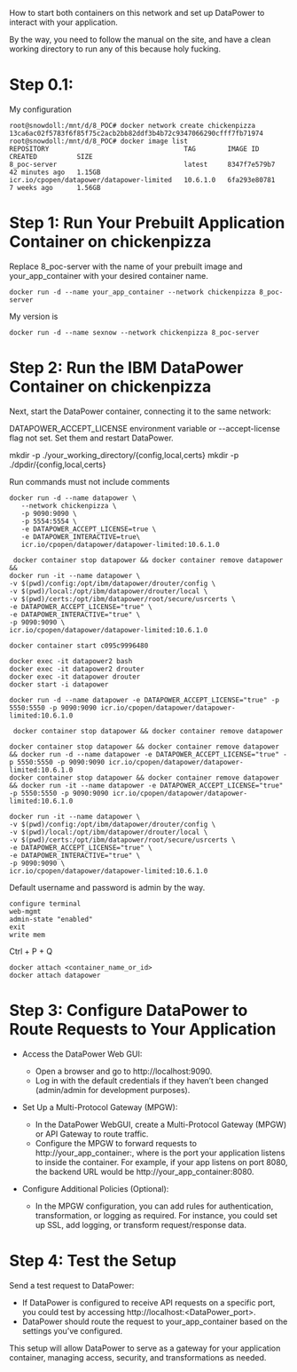 How to start both containers on this network and set up DataPower to interact with your application.

By the way, you need to follow the manual on the site, and have a clean working directory to run any of this because holy fucking.
# Step 0.1:
My configuration
```
root@snowdoll:/mnt/d/8_POC# docker network create chickenpizza
13ca6ac02f5783f6f85f75c2acb2bb82ddf3b4b72c9347066290cfff7fb71974
root@snowdoll:/mnt/d/8_POC# docker image list
REPOSITORY                                  TAG        IMAGE ID       CREATED          SIZE
8_poc-server                                latest     8347f7e579b7   42 minutes ago   1.15GB
icr.io/cpopen/datapower/datapower-limited   10.6.1.0   6fa293e80781   7 weeks ago      1.56GB
```
# Step 1: Run Your Prebuilt Application Container on chickenpizza
Replace 8_poc-server with the name of your prebuilt image and your_app_container with your desired container name.

```
docker run -d --name your_app_container --network chickenpizza 8_poc-server
```
My version is
```
docker run -d --name sexnow --network chickenpizza 8_poc-server
```

# Step 2: Run the IBM DataPower Container on chickenpizza
Next, start the DataPower container, connecting it to the same network:

DATAPOWER_ACCEPT_LICENSE environment variable or --accept-license flag not set. Set them and restart DataPower.

mkdir -p ./your_working_directory/{config,local,certs}
mkdir -p ./dpdir/{config,local,certs}

Run commands must not include comments
```
docker run -d --name datapower \
   --network chickenpizza \
   -p 9090:9090 \
   -p 5554:5554 \
   -e DATAPOWER_ACCEPT_LICENSE=true \
   -e DATAPOWER_INTERACTIVE=true\
   icr.io/cpopen/datapower/datapower-limited:10.6.1.0
```

```
 docker container stop datapower && docker container remove datapower &&
docker run -it --name datapower \
-v $(pwd)/config:/opt/ibm/datapower/drouter/config \
-v $(pwd)/local:/opt/ibm/datapower/drouter/local \
-v $(pwd)/certs:/opt/ibm/datapower/root/secure/usrcerts \
-e DATAPOWER_ACCEPT_LICENSE="true" \
-e DATAPOWER_INTERACTIVE="true" \
-p 9090:9090 \
icr.io/cpopen/datapower/datapower-limited:10.6.1.0

```
```
docker container start c095c9996480
```
```
docker exec -it datapower2 bash
docker exec -it datapower2 drouter
docker exec -it datapower drouter
docker start -i datapower

```
```
docker run -d --name datapower -e DATAPOWER_ACCEPT_LICENSE="true" -p 5550:5550 -p 9090:9090 icr.io/cpopen/datapower/datapower-limited:10.6.1.0
```
```
 docker container stop datapower && docker container remove datapower 
```
```
docker container stop datapower && docker container remove datapower && docker run -d --name datapower -e DATAPOWER_ACCEPT_LICENSE="true" -p 5550:5550 -p 9090:9090 icr.io/cpopen/datapower/datapower-limited:10.6.1.0
docker container stop datapower && docker container remove datapower && docker run -it --name datapower -e DATAPOWER_ACCEPT_LICENSE="true" -p 5550:5550 -p 9090:9090 icr.io/cpopen/datapower/datapower-limited:10.6.1.0

```
```
docker run -it --name datapower \
-v $(pwd)/config:/opt/ibm/datapower/drouter/config \
-v $(pwd)/local:/opt/ibm/datapower/drouter/local \
-v $(pwd)/certs:/opt/ibm/datapower/root/secure/usrcerts \
-e DATAPOWER_ACCEPT_LICENSE="true" \
-e DATAPOWER_INTERACTIVE="true" \
-p 9090:9090 \
icr.io/cpopen/datapower/datapower-limited:10.6.1.0
```
Default username and password is admin by the way.

```
configure terminal
web-mgmt
admin-state "enabled"
exit
write mem

```
Ctrl + P + Q
```
docker attach <container_name_or_id>
docker attach datapower
```
# Step 3: Configure DataPower to Route Requests to Your Application
- Access the DataPower Web GUI:

    - Open a browser and go to http://localhost:9090.
    - Log in with the default credentials if they haven’t been changed (admin/admin for development purposes).
    
- Set Up a Multi-Protocol Gateway (MPGW):

    - In the DataPower WebGUI, create a Multi-Protocol Gateway (MPGW) or API Gateway to route traffic.
    - Configure the MPGW to forward requests to http://your_app_container:<port>, where <port> is the port your application listens to inside the container. For example, if your app listens on port 8080, the backend URL would be http://your_app_container:8080.
    
- Configure Additional Policies (Optional):

    - In the MPGW configuration, you can add rules for authentication, transformation, or logging as required. For instance, you could set up SSL, add logging, or transform request/response data.

# Step 4: Test the Setup
Send a test request to DataPower:

- If DataPower is configured to receive API requests on a specific port, you could test by accessing http://localhost:<DataPower_port>.
- DataPower should route the request to your_app_container based on the settings you’ve configured.

This setup will allow DataPower to serve as a gateway for your application container, managing access, security, and transformations as needed. 